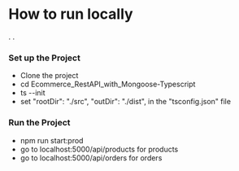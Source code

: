 # How to run locally

.
.

### Set up the Project

- Clone the project
- cd Ecommerce_RestAPI_with_Mongoose-Typescript
- ts --init
- set "rootDir": "./src", "outDir": "./dist", in the "tsconfig.json" file

### Run the Project

- npm run start:prod
- go to localhost:5000/api/products for products
- go to localhost:5000/api/orders for orders
